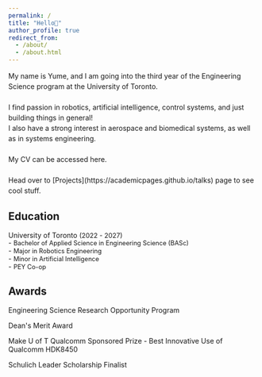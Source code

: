 ```yaml
---
permalink: /
title: "Hello👋"
author_profile: true
redirect_from: 
  - /about/
  - /about.html
---
```


<span style="line-height: 1.5;">
  My name is Yume, and I am going into the third year of the Engineering Science program at the University of Toronto. <br>
  <br>
  I find passion in robotics, artificial intelligence, control systems, and just building things in general!<br>
  I also have a strong interest in aerospace and biomedical systems, as well as in systems engineering.<br>
  <br>
  My CV can be accessed here. <br>
  <br>
  Head over to [Projects](https://academicpages.github.io/talks) page to see cool stuff.
</span>


Education
------
<span style="line-height: 1.1;">
  University of Toronto <span style="font-size: 0.94em;">(2022 - 2027)</span><br>
  - <span style="font-size: 0.9em;">Bachelor of Applied Science in Engineering Science (BASc)</span><br>
  - <span style="font-size: 0.9em;">Major in Robotics Engineering</span><br>  
  - <span style="font-size: 0.9em;">Minor in Artificial Intelligence</span><br>  
  - <span style="font-size: 0.9em;">PEY Co-op</span>
</span>

Awards
------
Engineering Science Research Opportunity Program 

Dean's Merit Award 

Make U of T Qualcomm Sponsored Prize - Best Innovative Use of Qualcomm HDK8450

Schulich Leader Scholarship Finalist